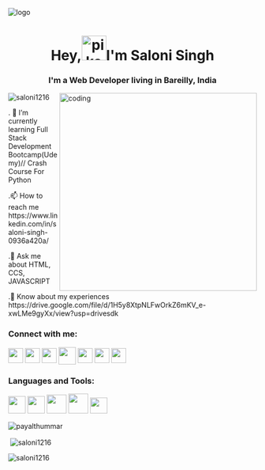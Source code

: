 ![logo](https://hgs.cx/wp-content/uploads/2023/03/blog-banner-ChatGPT-SM-warrior.webp)
<h1 align="center">Hey,<img alt="pikacho" width="50" height="50" src="https://media.tenor.com/0WkmuOC_W00AAAAj/waving-pikachu.gif">I'm Saloni Singh</h1>
<h3 align="center">I'm a Web Developer living in Bareilly, India </h3>
<img align="right" alt="coding" width="400" src="https://camo.githubusercontent.com/0f2df9c6430300192232520a10bc3f09066cee3c6f1205da8490ac2b1d69d9e5/68747470733a2f2f6d69722d73332d63646e2d63662e626568616e63652e6e65742f70726f6a6563745f6d6f64756c65732f646973702f3630313031343131363737303437352e363036386265666634363430612e676966">

<p align="left"> <img src="https://komarev.com/ghpvc/?username=saloni1216&label=Profile%20views&color=0e75b6&style=flat" alt="saloni1216" /> </p

<p>. 🌱 I’m currently learning Full Stack Development Bootcamp(Udemy)// Crash     Course For Python</p>
<p>.📫 How to reach me https://www.linkedin.com/in/saloni-singh-0936a420a/</p>
<p>.💬 Ask me about HTML, CCS, JAVASCRIPT</p>
<p>.📄 Know about my experiences https://drive.google.com/file/d/1H5y8XtpNLFwOrkZ6mKV_e-xwLMe9gyXx/view?usp=drivesdk</p>
<h3 align="left">Connect with me:</h3>
<p align="left">
<a href="https://twitter.com/https://twitter.com/salonising26639" target="blank"><img align="center" src="https://png.pngtree.com/png-vector/20221018/ourmid/pngtree-twitter-social-media-round-icon-png-image_6315985.png" height="30" width="30" border-radius: 10px;/></a>
<a href="https://linkedin.com/in/https://www.linkedin.com/in/saloni-singh-0936a420a/" target="blank"><img align="center" src="https://cdn1.iconfinder.com/data/icons/logotypes/32/circle-linkedin-512.png" height="30" width="30" /></a>
<a href="https://instagram.com/https://www.instagram.com/16saloni/" target="blank"><img align="center" src="https://upload.wikimedia.org/wikipedia/commons/thumb/a/a5/Instagram_icon.png/2048px-Instagram_icon.png" height="30" width="30" /></a>
<a href="https://www.codechef.com/users/saloni1610" target="blank"><img align="center" src="https://media.licdn.com/dms/image/C4E03AQFIAdorkJ7_3Q/profile-displayphoto-shrink_800_800/0/1605114601410?e=2147483647&v=beta&t=dyrQUtdVOO8YjWKwCbRH5rk25XHr3W6xX_f6Ylo5N4Y" height="35" width="35" /></a>
<a href="https://auth.geeksforgeeks.org/user/https://auth.geeksforgeeks.org/user/salonisingh12/practice" target="blank"><img align="center" src="https://media.geeksforgeeks.org/wp-content/cdn-uploads/20190710102234/download3.png" height="30" width="30" /></a>
<a href="https://www.hackerrank.com/https://www.hackerrank.com/salonisingh21cs1?hr_r=1" target="blank"><img align="center" src="https://cdn4.iconfinder.com/data/icons/logos-and-brands/512/160_Hackerrank_logo_logos-512.png"  height="30" width="30" /></a>
<a href="https://www.leetcode.com/https://leetcode.com/salonisingh21cs51/" target="blank"><img align="center" src="https://thanhtaile.me/wp-content/uploads/2022/11/Leetcode-icon-white-with-transparent-background.png"height="30" width="30" /></a>

</p>

<h3 align="left">Languages and Tools:</h3>
<p align="left">
    <a href="https://en.wikipedia.org/wiki/C%2B%2B" target="_blank" rel="noreferrer"><img src="https://cdn-icons-png.flaticon.com/512/6132/6132222.png"  width="35" height="35"/></a>
    <a href="https://en.wikipedia.org/wiki/HTML" target="_blank" rel="noreferrer"><img src="https://icones.pro/wp-content/uploads/2021/05/icone-html-bleue.png" width="35" height="35"/></a> 
    <a href="https://www.w3.org/Style/CSS/Overview.en.html" target="_blank" rel="noreferrer"><img src="https://cdn-icons-png.flaticon.com/512/5968/5968242.png" width="40" height="38"/></a> 
    <a href="https://developer.mozilla.org/en-US/docs/Web/JavaScript" target="_blank" rel="noreferrer"><img src="https://cdn.iconscout.com/icon/free/png-256/free-javascript-2038874-1720087.png" width="40" height="40"/></a>  
     <a href="https://www.python.org" target="_blank" rel="noreferrer"> <img src="https://cdn3.iconfinder.com/data/icons/logos-and-brands-adobe/512/267_Python-512.png" width="35" height="32"/></a></p>
     <p><img align="center" src="https://github-readme-stats.vercel.app/api/top-langs?username=payalthummar&show_icons=true&locale=en&layout=compact" alt="payalthummar" /></p>

<p>&nbsp;<img align="center" src="https://github-readme-stats.vercel.app/api?username=saloni1216&show_icons=true&locale=en" alt="saloni1216" /></p>

<p><img align="center" src="https://github-readme-streak-stats.herokuapp.com/?user=saloni1216&" alt="saloni1216" /></p>
